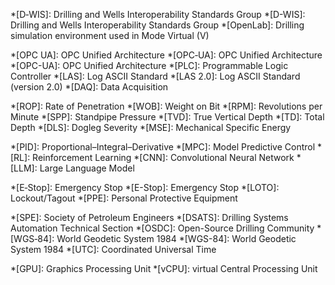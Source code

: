 <!-- # Competition modes -->
*[D‑WIS]: Drilling and Wells Interoperability Standards Group
*[D-WIS]: Drilling and Wells Interoperability Standards Group 
*[OpenLab]: Drilling simulation environment used in Mode Virtual (V)

<!-- # Interfaces & data -->
*[OPC UA]: OPC Unified Architecture
*[OPC‑UA]: OPC Unified Architecture
*[OPC-UA]: OPC Unified Architecture
*[PLC]: Programmable Logic Controller
*[LAS]: Log ASCII Standard
*[LAS 2.0]: Log ASCII Standard (version 2.0)
*[DAQ]: Data Acquisition

<!-- # Drilling metrics & controls -->
*[ROP]: Rate of Penetration
*[WOB]: Weight on Bit
*[RPM]: Revolutions per Minute
*[SPP]: Standpipe Pressure
*[TVD]: True Vertical Depth
*[TD]: Total Depth
*[DLS]: Dogleg Severity
*[MSE]: Mechanical Specific Energy

<!-- # Algorithms & control -->
*[PID]: Proportional–Integral–Derivative
*[MPC]: Model Predictive Control
*[RL]: Reinforcement Learning
*[CNN]: Convolutional Neural Network
*[LLM]: Large Language Model

<!-- # Safety -->
*[E‑Stop]: Emergency Stop
*[E-Stop]: Emergency Stop
*[LOTO]: Lockout/Tagout
*[PPE]: Personal Protective Equipment

<!-- # Orgs & references -->
*[SPE]: Society of Petroleum Engineers
*[DSATS]: Drilling Systems Automation Technical Section
*[OSDC]: Open-Source Drilling Community
*[WGS‑84]: World Geodetic System 1984
*[WGS-84]: World Geodetic System 1984
*[UTC]: Coordinated Universal Time

<!-- # Compute -->
*[GPU]: Graphics Processing Unit
*[vCPU]: virtual Central Processing Unit
